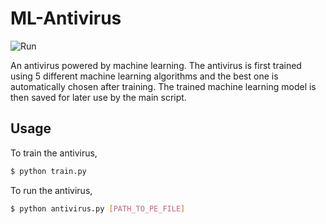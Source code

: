 # ML-Antivirus

![Run](https://i.imgur.com/lrq4NeA.png)

An antivirus powered by machine learning. The antivirus is first trained using 5 different machine learning algorithms and the best one is automatically chosen after training. The trained machine learning model is then saved for later use by the main script. 

## Usage

To train the antivirus,

```bash
$ python train.py
```

To run the antivirus,

```bash
$ python antivirus.py [PATH_TO_PE_FILE]
```